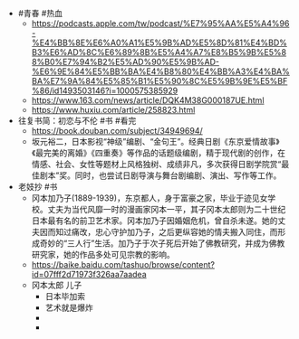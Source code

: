 - #青春 #热血
	- https://podcasts.apple.com/tw/podcast/%E7%95%AA%E5%A4%96-%E4%BB%8E%E6%A0%A1%E5%9B%AD%E5%8D%81%E4%BD%B3%E6%AD%8C%E6%89%8B%E5%A4%A7%E8%B5%9B%E5%88%B0%E7%94%B2%E5%AD%90%E5%9B%AD-%E6%9E%84%E5%BB%BA%E4%B8%80%E4%BB%A3%E4%BA%BA%E7%9A%84%E5%85%B1%E5%90%8C%E5%9B%9E%E5%BF%86/id1493503146?i=1000575385929
	- https://www.163.com/news/article/DQK4M38G000187UE.html
	- https://www.huxiu.com/article/258823.html
- 往复书简：初恋与不伦 #书 #看完
	- https://book.douban.com/subject/34949694/
	- 坂元裕二，日本影视“神级”编剧、“金句王”。经典日剧《东京爱情故事》《最完美的离婚》《四重奏》等作品的话题级编剧，精于现代剧的创作，在情感、社会、女性等题材上风格独树、成绩非凡，多次获得日剧学院赏“最佳剧本”奖。同时，也尝试日剧导演与舞台剧编剧、演出、写作等工作。
- 老妓抄 #书
	- 冈本加乃子(1889-1939)，东京都人，身于富豪之家，毕业于迹见女学校。丈夫为当代风靡一时的漫画家冈本一平，其子冈本太郎则为二十世纪日本最有名的前卫艺术家。冈本加乃子因婚姻危机，曾自杀未遂。她的丈夫因而知过痛改，忠心守护加乃子，之后更纵容她的情夫搬入同住，而形成奇妙的“三人行”生活。加乃子于次子死后开始了佛教研究，并成为佛教研究家，她的作品多处可见宗教的影响。
	- https://baike.baidu.com/tashuo/browse/content?id=07fff2d71973f326aa7aadea
	- 冈本太郎 儿子
		- 日本毕加索
		- 艺术就是爆炸
		-
		-